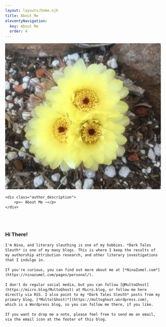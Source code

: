 ```yaml
---
layout: layouts/home.njk
title: About Me
eleventyNavigation:
  key: About Me
  order: 4
---
```



<div class="author_container">
    <img src="/img/cactus_flower.jpeg" alt="Cactus Flower">

    <div class="author_description">
        <p>~ About Me ~</p>
    </div>
</div>

<br>
<br>

<div class="message-box">   
  <h3>Hi There!</h3>

    I'm Nina, and literary sleuthing is one of my hobbies. *Dark Tales Sleuth* is one of my many blogs. This is where I keep the results of my authorship attribution research, and other literary investigations that I indulge in.

    If you're curious, you can find out more about me at [*NinaZumel.com*](https://ninazumel.com/pages/personal/).

    I don't do regular social media, but you can follow [@MultoGhost](https://micro.blog/MultoGhost) at Micro.blog, or follow me here directly via RSS. I also point to my *Dark Tales Sleuth* posts from my primary blog, [*Multo(Ghost)*](https://multoghost.wordpress.com), which is a Wordpress blog, so you can follow me there, if you like.
    
    If you want to drop me a note, please feel free to send me an email, via the email icon at the footer of this blog.

</div>




